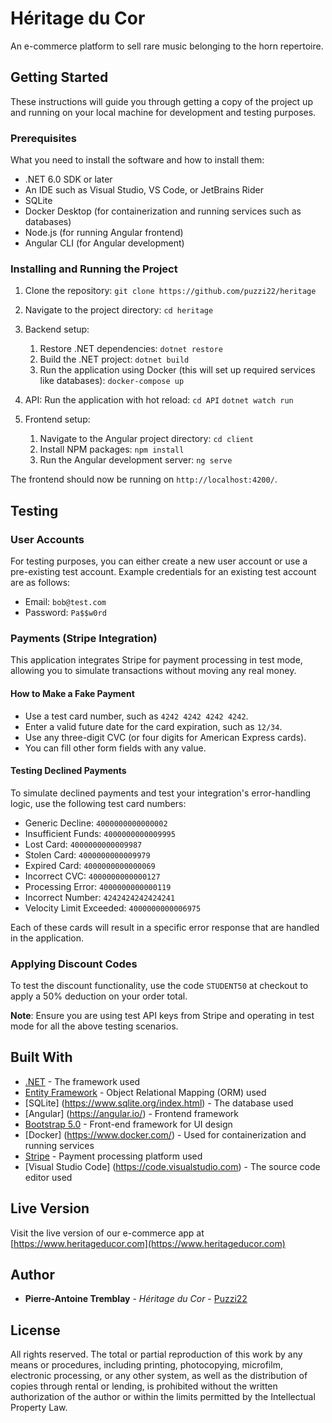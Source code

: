 # Héritage du Cor

An e-commerce platform to sell rare music belonging to the horn repertoire.

## Getting Started

These instructions will guide you through getting a copy of the project up and running on your local machine for development and testing purposes.

### Prerequisites

What you need to install the software and how to install them:

- .NET 6.0 SDK or later
- An IDE such as Visual Studio, VS Code, or JetBrains Rider
- SQLite
- Docker Desktop (for containerization and running services such as databases)
- Node.js (for running Angular frontend)
- Angular CLI (for Angular development)

### Installing and Running the Project

1. Clone the repository:
`git clone https://github.com/puzzi22/heritage`

2. Navigate to the project directory:
`cd heritage`

3. Backend setup:
	1. Restore .NET dependencies: `dotnet restore`
	2. Build the .NET project: `dotnet build`
	3. Run the application using Docker (this will set up required services like databases): `docker-compose up`

4. API: Run the application with hot reload: `cd API`
`dotnet watch run`

5. Frontend setup:
	1. Navigate to the Angular project directory: `cd client`
	2. Install NPM packages: `npm install`
	3. Run the Angular development server:
`ng serve`

The frontend should now be running on `http://localhost:4200/`.

## Testing

### User Accounts

For testing purposes, you can either create a new user account or use a pre-existing test account. Example credentials for an existing test account are as follows:

- Email: `bob@test.com`
- Password: `Pa$$w0rd`

### Payments (Stripe Integration)

This application integrates Stripe for payment processing in test mode, allowing you to simulate transactions without moving any real money.

#### How to Make a Fake Payment
- Use a test card number, such as `4242 4242 4242 4242`.
- Enter a valid future date for the card expiration, such as `12/34`.
- Use any three-digit CVC (or four digits for American Express cards).
- You can fill other form fields with any value.

#### Testing Declined Payments
To simulate declined payments and test your integration's error-handling logic, use the following test card numbers:

- Generic Decline: `4000000000000002`
- Insufficient Funds: `4000000000009995`
- Lost Card: `4000000000009987`
- Stolen Card: `4000000000009979`
- Expired Card: `4000000000000069`
- Incorrect CVC: `4000000000000127`
- Processing Error: `4000000000000119`
- Incorrect Number: `4242424242424241`
- Velocity Limit Exceeded: `4000000000006975`

Each of these cards will result in a specific error response that are handled in the application.

### Applying Discount Codes

To test the discount functionality, use the code `STUDENT50` at checkout to apply a 50% deduction on your order total.

**Note**: Ensure you are using test API keys from Stripe and operating in test mode for all the above testing scenarios.



## Built With

- [.NET](https://dotnet.microsoft.com/) - The framework used
- [Entity Framework](https://docs.microsoft.com/en-us/ef/) - Object Relational Mapping (ORM) used
- [SQLite] (https://www.sqlite.org/index.html) - The database used
- [Angular] (https://angular.io/) - Frontend framework
- [Bootstrap 5.0](https://getbootstrap.com/) - Front-end framework for UI design
- [Docker] (https://www.docker.com/) - Used for containerization and running services
- [Stripe](https://stripe.com) - Payment processing platform used
- [Visual Studio Code] (https://code.visualstudio.com) - The source code editor used


## Live Version
Visit the live version of our e-commerce app at [https://www.heritageducor.com](https://www.heritageducor.com)

## Author

- **Pierre-Antoine Tremblay** - *Héritage du Cor* - [Puzzi22](https://github.com/puzzi22)

## License

All rights reserved. The total or partial reproduction of this work by any means or procedures, including printing, photocopying, microfilm, electronic processing, or any other system, as well as the distribution of copies through rental or lending, is prohibited without the written authorization of the author or within the limits permitted by the Intellectual Property Law.